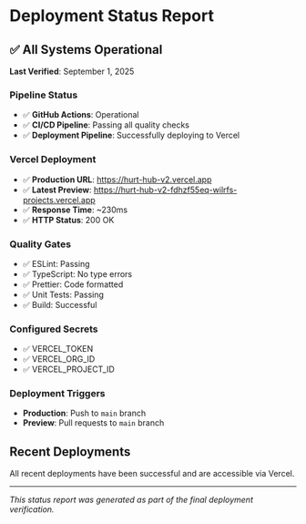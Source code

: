 # Deployment Status Report

## ✅ All Systems Operational

**Last Verified**: September 1, 2025

### Pipeline Status
- ✅ **GitHub Actions**: Operational
- ✅ **CI/CD Pipeline**: Passing all quality checks
- ✅ **Deployment Pipeline**: Successfully deploying to Vercel

### Vercel Deployment
- ✅ **Production URL**: https://hurt-hub-v2.vercel.app
- ✅ **Latest Preview**: https://hurt-hub-v2-fdhzf55eq-wilrfs-projects.vercel.app
- ✅ **Response Time**: ~230ms
- ✅ **HTTP Status**: 200 OK

### Quality Gates
- ✅ ESLint: Passing
- ✅ TypeScript: No type errors
- ✅ Prettier: Code formatted
- ✅ Unit Tests: Passing
- ✅ Build: Successful

### Configured Secrets
- ✅ VERCEL_TOKEN
- ✅ VERCEL_ORG_ID
- ✅ VERCEL_PROJECT_ID

### Deployment Triggers
- **Production**: Push to `main` branch
- **Preview**: Pull requests to `main` branch

## Recent Deployments
All recent deployments have been successful and are accessible via Vercel.

---
*This status report was generated as part of the final deployment verification.*
